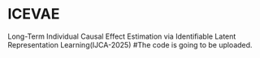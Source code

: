 # ICEVAE
Long-Term Individual Causal Effect Estimation via Identifiable Latent Representation Learning(IJCA-2025)
#The code is going to be uploaded.
